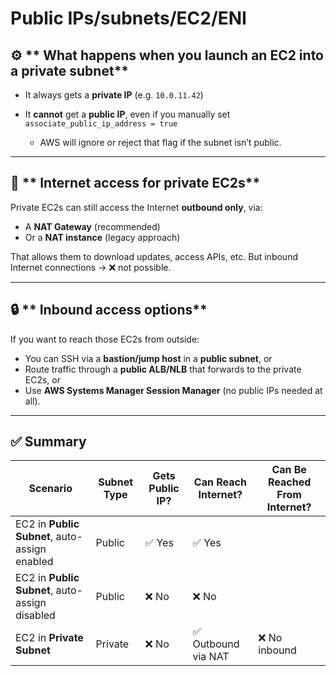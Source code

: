 # Public IPs/subnets/EC2/ENI

## ⚙️ ** What happens when you launch an EC2 into a private subnet**

* It always gets a **private IP** (e.g. `10.0.11.42`)
* It **cannot** get a **public IP**, even if you manually set `associate_public_ip_address = true`

  * AWS will ignore or reject that flag if the subnet isn’t public.

---

## 🧭 ** Internet access for private EC2s**

Private EC2s can still access the Internet **outbound only**, via:

* A **NAT Gateway** (recommended)
* Or a **NAT instance** (legacy approach)

That allows them to download updates, access APIs, etc.
But inbound Internet connections → ❌ not possible.

---

## 🔒 ** Inbound access options**

If you want to reach those EC2s from outside:

* You can SSH via a **bastion/jump host** in a **public subnet**, or
* Route traffic through a **public ALB/NLB** that forwards to the private EC2s, or
* Use **AWS Systems Manager Session Manager** (no public IPs needed at all).

---

## ✅ **Summary**

| Scenario                                       | Subnet Type | Gets Public IP? | Can Reach Internet? | Can Be Reached From Internet? |
| ---------------------------------------------- | ----------- | --------------- | ------------------- | ----------------------------- |
| EC2 in **Public Subnet**, auto-assign enabled  | Public      | ✅ Yes           | ✅ Yes               |                               |
| EC2 in **Public Subnet**, auto-assign disabled | Public      | ❌ No            | ❌ No                |                               |
| EC2 in **Private Subnet**                      | Private     | ❌ No            | ✅ Outbound via NAT  | ❌ No inbound                  |
